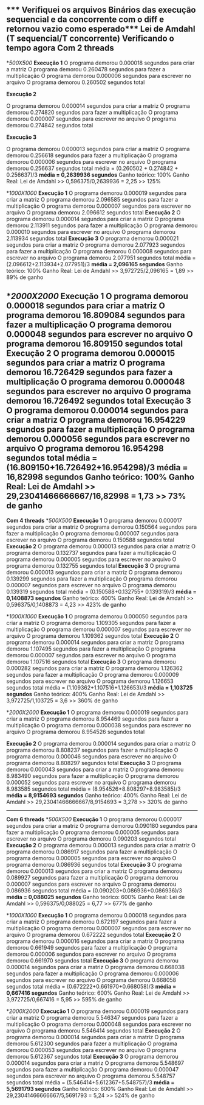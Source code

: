 
*** Verifiquei os arquivos Binários das execução sequencial e da concorrente com o diff e retornou vazio como esperado***
Lei de Amdahl
(T sequencial/T concorrente)
Verificando o tempo agora
**Com 2 threads**
----------------------
**500X500* 
**Execução 1**
O programa demorou 0.000018 segundos para criar a matriz
O programa demorou 0.260478 segundos para fazer a multiplicação
O programa demorou 0.000006 segundos para escrever no arquivo
O programa demorou 0.260502 segundos total


**Execução 2**

O programa demorou 0.000014 segundos para criar a matriz
O programa demorou 0.274820 segundos para fazer a multiplicação
O programa demorou 0.000007 segundos para escrever no arquivo
O programa demorou 0.274842 segundos total

**Execução 3**


O programa demorou 0.000013 segundos para criar a matriz
O programa demorou 0.256618 segundos para fazer a multiplicação
O programa demorou 0.000006 segundos para escrever no arquivo
O programa demorou 0.256637 segundos total
média = (0.260502 + 0.274842 + 0.256637)/3
**média = 0,2639936 segundos**
Ganho teórico: 100%
Ganho Real:
Lei de Amdahl >> 0,596375/0,2639936 = 2,25 >> 125%


**1000X1000* 
**Execução 1**
O programa demorou 0.000019 segundos para criar a matriz
O programa demorou 2.096585 segundos para fazer a multiplicação
O programa demorou 0.000007 segundos para escrever no arquivo
O programa demorou 2.096612 segundos total
**Execução 2**
O programa demorou 0.000014 segundos para criar a matriz
O programa demorou 2.113911 segundos para fazer a multiplicação
O programa demorou 0.000010 segundos para escrever no arquivo
O programa demorou 2.113934 segundos total
**Execução 3**
O programa demorou 0.000021 segundos para criar a matriz
O programa demorou 2.077923 segundos para fazer a multiplicação
O programa demorou 0.000008 segundos para escrever no arquivo
O programa demorou 2.077951 segundos total
média = (2.096612+2.113934+2.077951)/3
**média = 2,096165 segundos** 
Ganho teórico: 100%
Ganho Real:
Lei de Amdahl >> 3,972725/2,096165 = 1,89 >> 89% de ganho


**2000X2000* 
**Execução 1**
O programa demorou 0.000018 segundos para criar a matriz
O programa demorou 16.809084 segundos para fazer a multiplicação
O programa demorou 0.000048 segundos para escrever no arquivo
O programa demorou 16.809150 segundos total
**Execução 2**
O programa demorou 0.000015 segundos para criar a matriz
O programa demorou 16.726429 segundos para fazer a multiplicação
O programa demorou 0.000048 segundos para escrever no arquivo
O programa demorou 16.726492 segundos total
**Execução 3**
O programa demorou 0.000014 segundos para criar a matriz
O programa demorou 16.954229 segundos para fazer a multiplicação
O programa demorou 0.000056 segundos para escrever no arquivo
O programa demorou 16.954298 segundos total
média = (16.809150+16.726492+16.954298)/3
**média = 16,82998 segundos**
Ganho teórico: 100%
Ganho Real:
Lei de Amdahl >> 29,23041466666667/16,82998 = 1,73 >> 73% de ganho
-----------------
**Com 4 threads**
**500X500* 
**Execução 1**
O programa demorou 0.000017 segundos para criar a matriz
O programa demorou 0.150564 segundos para fazer a multiplicação
O programa demorou 0.000007 segundos para escrever no arquivo
O programa demorou 0.150588 segundos total
**Execução 2**
O programa demorou 0.000013 segundos para criar a matriz
O programa demorou 0.132737 segundos para fazer a multiplicação
O programa demorou 0.000005 segundos para escrever no arquivo
O programa demorou 0.132755 segundos total
**Execução 3**
O programa demorou 0.000013 segundos para criar a matriz
O programa demorou 0.139299 segundos para fazer a multiplicação
O programa demorou 0.000007 segundos para escrever no arquivo
O programa demorou 0.139319 segundos total
média = (0.150588+0.132755+ 0.139319)/3
**média = 0,1408873 segundos**
Ganho teórico: 400%
Ganho Real:
Lei de Amdahl >> 0,596375/0,1408873 = 4,23 >> 423% de ganho


**1000X1000* 
**Execução 1**
O programa demorou 0.000050 segundos para criar a matriz
O programa demorou 1.109305 segundos para fazer a multiplicação
O programa demorou 0.000007 segundos para escrever no arquivo
O programa demorou 1.109362 segundos total
**Execução 2**
O programa demorou 0.000014 segundos para criar a matriz
O programa demorou 1.107495 segundos para fazer a multiplicação
O programa demorou 0.000007 segundos para escrever no arquivo
O programa demorou 1.107516 segundos total
**Execução 3**
O programa demorou 0.000282 segundos para criar a matriz
O programa demorou 1.126362 segundos para fazer a multiplicação
O programa demorou 0.000009 segundos para escrever no arquivo
O programa demorou 1.126653 segundos total
média = (1.109362+1.107516+1.126653)/3
**média = 1,103725 segundos**
Ganho teórico: 400%
Ganho Real:
Lei de Amdahl >> 3,972725/1,103725 = 3,6 >> 360% de ganho

**2000X2000* 
**Execução 1**
O programa demorou 0.000019 segundos para criar a matriz
O programa demorou 8.954469 segundos para fazer a multiplicação
O programa demorou 0.000038 segundos para escrever no arquivo
O programa demorou 8.954526 segundos total

**Execução 2**
O programa demorou 0.000014 segundos para criar a matriz
O programa demorou 8.808237 segundos para fazer a multiplicação
O programa demorou 0.000046 segundos para escrever no arquivo
O programa demorou 8.808297 segundos total
**Execução 3**
O programa demorou 0.000043 segundos para criar a matriz
O programa demorou 8.983490 segundos para fazer a multiplicação
O programa demorou 0.000052 segundos para escrever no arquivo
O programa demorou 8.983585 segundos total
média = (8.954526+8.808297+8.983585)/3
**média = 8,9154693 segundos**
Ganho teórico: 400%
Ganho Real:
Lei de Amdahl >> 29,23041466666667/8,9154693 = 3,278 >> 320% de ganho

---------------------


**Com 6 threads**
**500X500* 
**Execução 1**
O programa demorou 0.000017 segundos para criar a matriz
O programa demorou 0.090180 segundos para fazer a multiplicação
O programa demorou 0.000005 segundos para escrever no arquivo
O programa demorou 0.090203 segundos total
**Execução 2**
O programa demorou 0.000013 segundos para criar a matriz
O programa demorou 0.086917 segundos para fazer a multiplicação
O programa demorou 0.000005 segundos para escrever no arquivo
O programa demorou 0.086936 segundos total
**Execução 3**
O programa demorou 0.000013 segundos para criar a matriz
O programa demorou 0.089927 segundos para fazer a multiplicação
O programa demorou 0.000007 segundos para escrever no arquivo
O programa demorou 0.086936 segundos total
média = (0.090203+0.086936+0.086936)/3
**média = 0,088025 segundos**
Ganho teórico: 600%
Ganho Real:
Lei de Amdahl >> 0,596375/0,088025 = 6,77 >> 677% de ganho

**1000X1000*
**Execução 1**
O programa demorou 0.000018 segundos para criar a matriz
O programa demorou 0.672197 segundos para fazer a multiplicação
O programa demorou 0.000007 segundos para escrever no arquivo
O programa demorou 0.672222 segundos total
**Execução 2**
O programa demorou 0.000016 segundos para criar a matriz
O programa demorou 0.661949 segundos para fazer a multiplicação
O programa demorou 0.000006 segundos para escrever no arquivo
O programa demorou 0.661970 segundos total
**Execução 3**
O programa demorou 0.000014 segundos para criar a matriz
O programa demorou 0.668038 segundos para fazer a multiplicação
O programa demorou 0.000006 segundos para escrever no arquivo
O programa demorou 0.668058 segundos total
média = (0.672222+0.661970+0.668058)/3
**média = 0,667416 segundos**
Ganho teórico: 600%
Ganho Real:
Lei de Amdahl >> 3,972725/0,667416 = 5,95 >> 595% de ganho

**2000X2000*
**Execução 1**
O programa demorou 0.000019 segundos para criar a matriz
O programa demorou 5.546347 segundos para fazer a multiplicação
O programa demorou 0.000048 segundos para escrever no arquivo
O programa demorou 5.546414 segundos total
**Execução 2**
O programa demorou 0.000014 segundos para criar a matriz
O programa demorou 5.612300 segundos para fazer a multiplicação
O programa demorou 0.000053 segundos para escrever no arquivo
O programa demorou 5.612367 segundos total
**Execução 3**
O programa demorou 0.000014 segundos para criar a matriz
O programa demorou 5.548697 segundos para fazer a multiplicação
O programa demorou 0.000047 segundos para escrever no arquivo
O programa demorou 5.548757 segundos total
média = (5.546414+5.612367+5.548757)/3
**média = 5,5691793 segundos**
Ganho teórico: 600%
Ganho Real:
Lei de Amdahl >> 29,23041466666667/5,5691793 = 5,24 >> 524% de ganho
